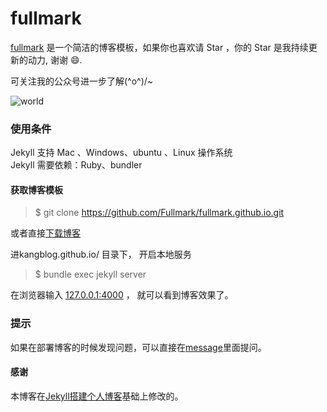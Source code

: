 # fullmark

[fullmark](https://fullmark.github.io) 是一个简洁的博客模板，如果你也喜欢请 Star ，你的 Star 是我持续更新的动力, 谢谢 😄.


可关注我的公众号进一步了解\(^o^)/~

![world](http://omjh2j5h3.bkt.clouddn.com/kanggzh.png)

### 使用条件

Jekyll 支持 Mac 、Windows、ubuntu 、Linux 操作系统                     
Jekyll 需要依赖：Ruby、bundler

#### 获取博客模板

> $ git clone https://github.com/Fullmark/fullmark.github.io.git  

或者直接[下载博客]( https://github.com/Fullmark/fullmark.github.io/archive/master.zip)   

进kangblog.github.io/ 目录下， 开启本地服务 

> $ bundle exec jekyll server

在浏览器输入 [127.0.0.1:4000](127.0.0.1:4000) ， 就可以看到博客效果了。  

### 提示
如果在部署博客的时候发现问题，可以直接在[message](https://fullmark.github.io/liuyan/)里面提问。        


#### 感谢   
本博客在[Jekyll搭建个人博客](https://github.com/MengZheK/kangblog.github.io/)基础上修改的。  
